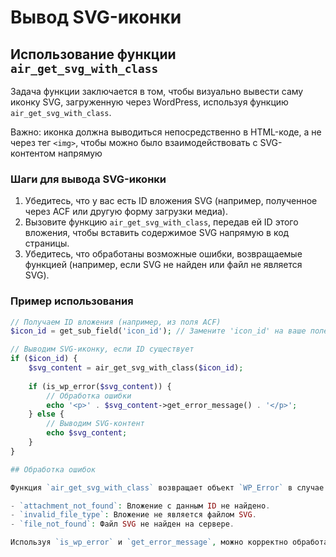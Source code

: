 # Вывод SVG-иконки

## Использование функции `air_get_svg_with_class`

Задача функции заключается в том, чтобы визуально вывести саму иконку SVG, загруженную через WordPress, используя функцию `air_get_svg_with_class`. 

Важно: иконка должна выводиться непосредственно в HTML-коде, а не через тег `<img>`, чтобы можно было взаимодействовать с SVG-контентом напрямую

### Шаги для вывода SVG-иконки

1. Убедитесь, что у вас есть ID вложения SVG (например, полученное через ACF или другую форму загрузки медиа).
2. Вызовите функцию `air_get_svg_with_class`, передав ей ID этого вложения, чтобы вставить содержимое SVG напрямую в код страницы.
3. Убедитесь, что обработаны возможные ошибки, возвращаемые функцией (например, если SVG не найден или файл не является SVG).

### Пример использования

```php
// Получаем ID вложения (например, из поля ACF)
$icon_id = get_sub_field('icon_id'); // Замените 'icon_id' на ваше поле

// Выводим SVG-иконку, если ID существует
if ($icon_id) {
    $svg_content = air_get_svg_with_class($icon_id);
    
    if (is_wp_error($svg_content)) {
        // Обработка ошибки
        echo '<p>' . $svg_content->get_error_message() . '</p>';
    } else {
        // Выводим SVG-контент
        echo $svg_content;
    }
}

## Обработка ошибок

Функция `air_get_svg_with_class` возвращает объект `WP_Error` в случае ошибок. Это позволяет точно определить, что пошло не так, и вывести соответствующее сообщение пользователю. Возможные ошибки:

- `attachment_not_found`: Вложение с данным ID не найдено.
- `invalid_file_type`: Вложение не является файлом SVG.
- `file_not_found`: Файл SVG не найден на сервере.

Используя `is_wp_error` и `get_error_message`, можно корректно обработать и вывести сообщения об ошибках.
